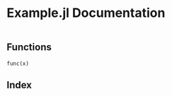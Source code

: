 # Example.jl Documentation

```@contents
```

## Functions

```@docs
func(x)
```

## Index

```@index
```